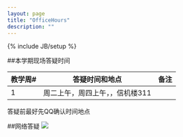 ```yaml
---
layout: page
title: "OfficeHours"
description: ""
---
```

{% include JB/setup %}

##本学期现场答疑时间

<SCRIPT LANGUAGE="JavaScript">
var firstDay = new Date(2015,2,1,0,0,0); //2015-3-1
var now = Date.now();
var week =  Math.round((now-firstDay.getTime())/86400000.0/7.0+0.5);
if(week<0||week>19) week=0;
document.write("提示：本周是本学期的第"+week+"周");
</SCRIPT>

<table class="table table-bordered table-condensed">
 <thead>
   <tr>
      <th>教学周# </th>
      <th>答疑时间和地点</th>
	  <th>备注</th>
   </tr>
 </thead> 
 <tbody>
   <tr>
      <td>1  </td>
      <td>周二上午，周四上午，，信机楼311  </td>
      <td> </td>
   </tr>
<!--
   <tr>
      <td>2  </td>
      <td>周五12:10-13:10，周五晚上16:10-20:10，信机楼311 </td>
      <td> </td>
   </tr>
   <tr>
      <td>3  </td>
      <td>周五12:10-13:10，信机楼311 </td>
      <td> </td>
   </tr>
   <tr>
      <td>4  </td>
      <td>国庆假期暂停一次 </td>
      <td> </td>
   </tr>
   <tr>
      <td>5  </td>
      <td>周三8:00-9:30和12:45-15:15，周五12:10-13:10，信机楼311 </td>
      <td> </td>
   </tr>
   <tr>
      <td>6  </td>
      <td>周三8:00-9:30和12:45-15:15，10.17周五12:10-13:10，信机楼311 </td>
      <td> </td>
   </tr>
   <tr>
      <td>7  </td>
      <td>周三8:00-15:00,周五12:00-13:00，信机楼311 </td>
      <td> </td>
   </tr>
   <tr>
      <td>8  </td>
      <td>周三8:00-9:30和12:45-15:15，10.31周五12:00-13:00，16:10-20:10，信机楼311 </td>
      <td> </td>
   </tr>
   <tr>
      <td>9  </td>
      <td>11.5周三8:00-9:30和13:00-16:30 信机楼311，11.7周五8:00-10:30 信机楼311/实验楼411 </td>
      <td> </td>
   </tr>
   <tr>
      <td>10  </td>
      <td>11.12周三8:00-9:30和13:00-20:10 信机楼311，11.14周五8:00-9:30 信机楼311  </td>
      <td> </td>
   </tr>
   <tr>
      <td>11  </td>
      <td>11.19周三8:00-9:30和13:00-20:10 信机楼311，11.21周五8:00-9:30 信机楼311  </td>
      <td> </td>
   </tr>
   <tr>
      <td>12  </td>
      <td>11.24周一11:00-15:10 信机楼311，11.28周五8:00-9:30 信机楼311  </td>
      <td> </td>
   </tr>
   <tr>
      <td>13  </td>
      <td>12.3周三8:00-9:30和13:10-20:10 信机楼311，12.5周五8:00-9:30 信机楼311  </td>
      <td> </td>
   </tr>
   <tr>
      <td>14  </td>
      <td>12.10周三8:00-9:30和13:10-20:10 信机楼311，12.12周五8:00-9:30 信机楼311  </td>
      <td> </td>
   </tr>
   <tr>
      <td>15  </td>
      <td>12.17周三8:00-9:30和13:10-20:10 信机楼311，12.19周五8:00-9:30 信机楼311  </td>
      <td> </td>
   </tr>
-->

 </tbody>
</table>

答疑前最好先QQ确认时间地点

##网络答疑
![](http://i.imgur.com/VqoCatq.png)

